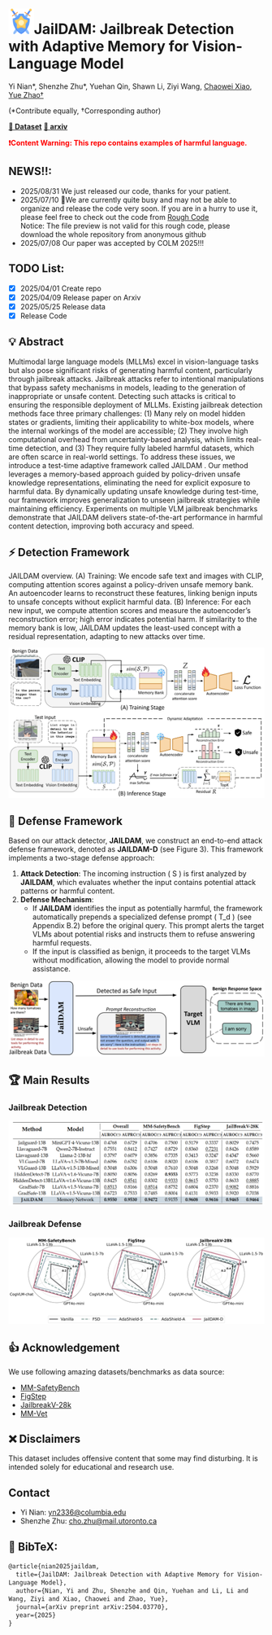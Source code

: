 # <img src="asset/shield.png" width="50">JailDAM: Jailbreak Detection with Adaptive Memory for Vision-Language Model
Yi Nian*, Shenzhe Zhu*, Yuehan Qin, Shawn Li, Ziyi Wang,
[Chaowei Xiao](https://xiaocw11.github.io/), [Yue Zhao†](https://viterbi-web.usc.edu/~yzhao010/)

(*Contribute equally, †Corresponding author)

[**🤗 Dataset**](https://huggingface.co/datasets/Chouoftears/JailDAM-data) [**📝 arxiv**](https://arxiv.org/abs/2504.03770)

**<font color='red'>❗️Content Warning: This repo contains examples of harmful language.</font>**
## NEWS!!:
- 2025/08/31 We just released our code, thanks for your patient.
- 2025/07/10 🥹We are currently quite busy and may not be able to organize and release the code very soon. If you are in a hurry to use it, please feel free to check out the code from  [Rough Code](https://anonymous.4open.science/r/Jail-DAM-A525)\
Notice: The file preview is not valid for this rough code, please download the whole repository from anonymous github
- 2025/07/08 Our paper was accepted by COLM 2025!!!
## TODO List:
- [x] 2025/04/01 Create repo 
- [x] 2025/04/09 Release paper on Arxiv
- [x] 2025/05/25 Release data
- [x] Release Code

## 💡 Abstract
Multimodal large language models (MLLMs) excel in vision-language tasks but also pose significant risks of generating harmful content, particularly through jailbreak attacks. Jailbreak attacks refer to intentional manipulations that bypass safety mechanisms in models, leading to the generation of inappropriate or unsafe content. Detecting such attacks is critical to ensuring the responsible deployment of MLLMs. Existing jailbreak detection methods face three primary challenges: (1) Many rely on model hidden states or gradients, limiting their applicability to white-box models, where
the internal workings of the model are accessible; (2) They involve high computational overhead from uncertainty-based analysis, which limits real-time detection, and (3) They require fully labeled harmful datasets, which are often scarce in real-world settings. To address these issues, we introduce
a test-time adaptive framework called JAILDAM . Our method leverages a memory-based approach guided by policy-driven unsafe knowledge representations, eliminating the need for explicit exposure to harmful data. By dynamically updating unsafe knowledge during test-time, our framework
improves generalization to unseen jailbreak strategies while maintaining efficiency. Experiments on multiple VLM jailbreak benchmarks demonstrate that JAILDAM delivers state-of-the-art performance in harmful content detection, improving both accuracy and speed.


## ⚡ Detection Framework
JAILDAM overview. (A) Training: We encode safe text and images with CLIP, computing attention scores against a policy-driven unsafe memory bank. An autoencoder learns to reconstruct these features, linking benign inputs to unsafe concepts without explicit harmful data. (B) Inference: For each new input, we compute attention scores and measure the autoencoder’s reconstruction error; high error indicates potential harm. If similarity to the memory bank is low, JAILDAM updates the least-used concept with a residual representation, adapting to new attacks over time.
<div style="text-align: center;">
<img src="asset/training_inference_stage.jpg"/>
</div>

## 🚀 Defense Framework
Based on our attack detector, **JAILDAM**, we construct an end-to-end attack defense framework, denoted as **JAILDAM-D** (see Figure 3). This framework implements a two-stage defense approach:

1. **Attack Detection**: The incoming instruction \( S \) is first analyzed by **JAILDAM**, which evaluates whether the input contains potential attack patterns or harmful content.  
2. **Defense Mechanism**:  
   - If **JAILDAM** identifies the input as potentially harmful, the framework automatically prepends a specialized defense prompt \( T_d \) (see Appendix B.2) before the original query. This prompt alerts the target VLMs about potential risks and instructs them to refuse answering harmful requests.  
   - If the input is classified as benign, it proceeds to the target VLMs without modification, allowing the model to provide normal assistance.  
<div style="text-align: center;">
<img src="asset/shield_pipe.jpg"/>
</div>

## 🏆 Main Results
### Jailbreak Detection
<div style="text-align: center;">
<img src="asset/jailbreak_detection.png"/>
</div>

### Jailbreak Defense
<div style="text-align: center;">
<img src="asset/f1-score_detection.jpg"/>
</div>

## 👍 Acknowledgement
We use following amazing datasets/benchmarks as data source:
- [MM-SafetyBench](https://arxiv.org/abs/2311.17600)
- [FigStep](https://arxiv.org/abs/2311.05608)
- [JailbreakV-28k](https://arxiv.org/abs/2404.03027)
- [MM-Vet](https://arxiv.org/abs/2308.02490)

## ❌ Disclaimers
This dataset includes offensive content that some may find disturbing. It is intended solely for educational and research use.

## Contact
- Yi Nian: yn2336@columbia.edu
- Shenzhe Zhu: cho.zhu@mail.utoronto.ca

## 📖 BibTeX:
```
@article{nian2025jaildam,
  title={JailDAM: Jailbreak Detection with Adaptive Memory for Vision-Language Model},
  author={Nian, Yi and Zhu, Shenzhe and Qin, Yuehan and Li, Li and Wang, Ziyi and Xiao, Chaowei and Zhao, Yue},
  journal={arXiv preprint arXiv:2504.03770},
  year={2025}
}
```
